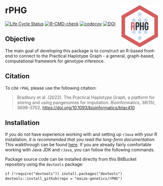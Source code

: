 # rPHG <img src="man/figures/logo.png" align="right" width="120" />

[![Life Cycle Status](https://img.shields.io/badge/lifecycle-maturing-blue.svg)](https://www.tidyverse.org/lifecycle/#maturing) [![R-CMD-check](https://github.com/maize-genetics/rPHG/actions/workflows/check-standard.yaml/badge.svg)](https://github.com/maize-genetics/rPHG/actions/workflows/check-standard.yaml) [![codecov](https://codecov.io/gh/maize-genetics/rPHG/branch/master/graph/badge.svg?token=4D0JSKT0UC)](https://codecov.io/gh/maize-genetics/rPHG) [![DOI](https://img.shields.io/badge/Bioinformatics-10.1093%2Fbioinformatics%2Fbtac410-brightgreen)](https://doi.org/10.1093/bioinformatics/btac410)

## Objective
The main goal of developing this package is to construct an R-based front-end to connect to the Practical Haplotype Graph - a general, graph-based, computational framework for genotype inference.

## Citation
To cite `rPHG`, please use the following citation:

> Bradbury et al. (2022). The Practical Haplotype Graph, a platform for storing and using pangenomes for imputation. Bioinformatics, 38(15), 3698–3702, https://doi.org/10.1093/bioinformatics/btac410

## Installation
If you do not have experience working with and setting up `rJava` with your R installation, *it is recommended that you read the long-form documentation*. This walkthrough can be found [here](https://rphg.maizegenetics.net/articles/rphg_walkthrough.html). If you are already fairly comfortable working with Java JDK and `rJava`, you can follow the following commands.

Package source code can be installed directly from this BitBucket repository using the `devtools` package:

```{r}
if (!require("devtools")) install.packages("devtools")
devtools::install_github(repo = "maize-genetics/rPHG")
```
